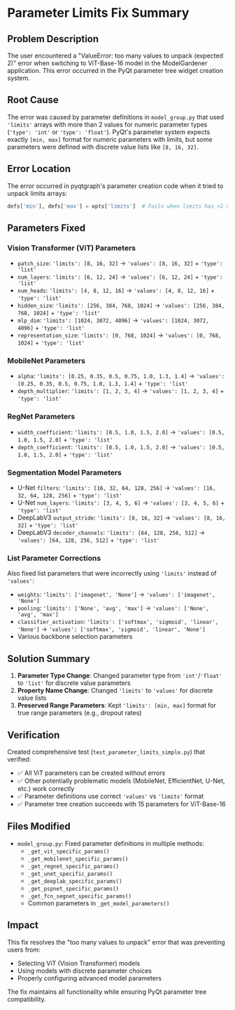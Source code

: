 # Parameter Limits Fix Summary

## Problem Description

The user encountered a "ValueError: too many values to unpack (expected 2)" error when switching to ViT-Base-16 model in the ModelGardener application. This error occurred in the PyQt parameter tree widget creation system.

## Root Cause

The error was caused by parameter definitions in `model_group.py` that used `'limits'` arrays with more than 2 values for numeric parameter types (`'type': 'int'` or `'type': 'float'`). PyQt's parameter system expects exactly `[min, max]` format for numeric parameters with limits, but some parameters were defined with discrete value lists like `[8, 16, 32]`.

## Error Location

The error occurred in pyqtgraph's parameter creation code when it tried to unpack limits arrays:
```python
defs['min'], defs['max'] = opts['limits']  # Fails when limits has >2 values
```

## Parameters Fixed

### Vision Transformer (ViT) Parameters
- `patch_size`: `'limits': [8, 16, 32]` → `'values': [8, 16, 32]` + `'type': 'list'`
- `num_layers`: `'limits': [6, 12, 24]` → `'values': [6, 12, 24]` + `'type': 'list'`
- `num_heads`: `'limits': [4, 8, 12, 16]` → `'values': [4, 8, 12, 16]` + `'type': 'list'`
- `hidden_size`: `'limits': [256, 384, 768, 1024]` → `'values': [256, 384, 768, 1024]` + `'type': 'list'`
- `mlp_dim`: `'limits': [1024, 3072, 4096]` → `'values': [1024, 3072, 4096]` + `'type': 'list'`
- `representation_size`: `'limits': [0, 768, 1024]` → `'values': [0, 768, 1024]` + `'type': 'list'`

### MobileNet Parameters
- `alpha`: `'limits': [0.25, 0.35, 0.5, 0.75, 1.0, 1.3, 1.4]` → `'values': [0.25, 0.35, 0.5, 0.75, 1.0, 1.3, 1.4]` + `'type': 'list'`
- `depth_multiplier`: `'limits': [1, 2, 3, 4]` → `'values': [1, 2, 3, 4]` + `'type': 'list'`

### RegNet Parameters
- `width_coefficient`: `'limits': [0.5, 1.0, 1.5, 2.0]` → `'values': [0.5, 1.0, 1.5, 2.0]` + `'type': 'list'`
- `depth_coefficient`: `'limits': [0.5, 1.0, 1.5, 2.0]` → `'values': [0.5, 1.0, 1.5, 2.0]` + `'type': 'list'`

### Segmentation Model Parameters
- U-Net `filters`: `'limits': [16, 32, 64, 128, 256]` → `'values': [16, 32, 64, 128, 256]` + `'type': 'list'`
- U-Net `num_layers`: `'limits': [3, 4, 5, 6]` → `'values': [3, 4, 5, 6]` + `'type': 'list'`
- DeepLabV3 `output_stride`: `'limits': [8, 16, 32]` → `'values': [8, 16, 32]` + `'type': 'list'`
- DeepLabV3 `decoder_channels`: `'limits': [64, 128, 256, 512]` → `'values': [64, 128, 256, 512]` + `'type': 'list'`

### List Parameter Corrections
Also fixed list parameters that were incorrectly using `'limits'` instead of `'values'`:
- `weights`: `'limits': ['imagenet', 'None']` → `'values': ['imagenet', 'None']`
- `pooling`: `'limits': ['None', 'avg', 'max']` → `'values': ['None', 'avg', 'max']`  
- `classifier_activation`: `'limits': ['softmax', 'sigmoid', 'linear', 'None']` → `'values': ['softmax', 'sigmoid', 'linear', 'None']`
- Various backbone selection parameters

## Solution Summary

1. **Parameter Type Change**: Changed parameter type from `'int'`/`'float'` to `'list'` for discrete value parameters
2. **Property Name Change**: Changed `'limits'` to `'values'` for discrete value lists
3. **Preserved Range Parameters**: Kept `'limits': [min, max]` format for true range parameters (e.g., dropout rates)

## Verification

Created comprehensive test (`test_parameter_limits_simple.py`) that verified:
- ✅ All ViT parameters can be created without errors
- ✅ Other potentially problematic models (MobileNet, EfficientNet, U-Net, etc.) work correctly
- ✅ Parameter definitions use correct `'values'` vs `'limits'` format
- ✅ Parameter tree creation succeeds with 15 parameters for ViT-Base-16

## Files Modified

- `model_group.py`: Fixed parameter definitions in multiple methods:
  - `_get_vit_specific_params()`
  - `_get_mobilenet_specific_params()`
  - `_get_regnet_specific_params()`
  - `_get_unet_specific_params()`
  - `_get_deeplab_specific_params()`
  - `_get_pspnet_specific_params()`
  - `_get_fcn_segnet_specific_params()`
  - Common parameters in `_get_model_parameters()`

## Impact

This fix resolves the "too many values to unpack" error that was preventing users from:
- Selecting ViT (Vision Transformer) models
- Using models with discrete parameter choices
- Properly configuring advanced model parameters

The fix maintains all functionality while ensuring PyQt parameter tree compatibility.

